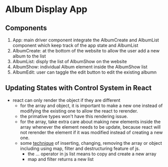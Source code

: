 # Album Display App
## Components
1. App: main driver component integrate the AlbumCreate and AlbumList component
which keep track of the app state
and AlbumList
2. AlbumCreate: at the bottom of the website to allow the user add a new album 
to the list 
3. AlbumList: disply the list of AlbumShow on the website
4. AlbumShow: individual Album element inside the AlbumShow list
5. AlbumEdit: user can taggle the edit button to edit the existing albumn

## Updating States with Control System in React
- react can only render the object if they are different
    - for the array and object, it is important to make a new one instead of
    modifying the existing one to allow the react to rerender.
    - the primative types won't have this rendering issue.
    - for the array, take extra care about making new elements inside the array
    whenever the element needs to be update, because react will not rerender 
    the element if it was modified instead of creating a new one.
    - some [technique](https://state-updates.vercel.app/) of 
    inserting, changing, removing the array or object including using map, 
    filter and destructuring feature of js. 
        - the ... operator in js list means to copy and create a new array
        - map and filter returns a new list
